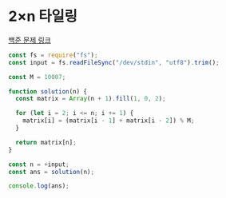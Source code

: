 # 2×n 타일링

[백준 문제 링크](https://www.acmicpc.net/problem/11726)

```javascript
const fs = require("fs");
const input = fs.readFileSync("/dev/stdin", "utf8").trim();

const M = 10007;

function solution(n) {
  const matrix = Array(n + 1).fill(1, 0, 2);

  for (let i = 2; i <= n; i += 1) {
    matrix[i] = (matrix[i - 1] + matrix[i - 2]) % M;
  }

  return matrix[n];
}

const n = +input;
const ans = solution(n);

console.log(ans);
```

